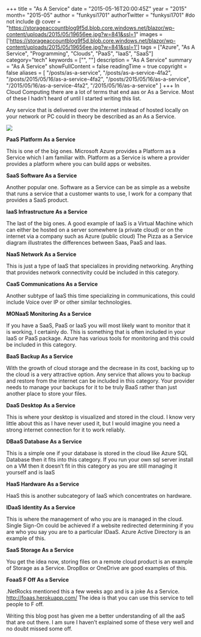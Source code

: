 +++
title = "As A Service"
date = "2015-05-16T20:00:45Z"
year = "2015"
month= "2015-05"
author = "funkysi1701"
authorTwitter = "funkysi1701" #do not include @
cover = "https://storageaccountblog9f5d.blob.core.windows.net/blazor/wp-content/uploads/2015/05/19656ee.jpg?w=841&ssl=1"
images = ['https://storageaccountblog9f5d.blob.core.windows.net/blazor/wp-content/uploads/2015/05/19656ee.jpg?w=841&ssl=1']
tags = ["Azure", "As A Service", "Programming", "Clouds", "PaaS", "IaaS", "SaaS"]
category="tech"
keywords = ["", ""]
description =  "As A Service"
summary = "As A Service"
showFullContent = false
readingTime = true
copyright = false
aliases = [
    "/posts/as-a-service",
    "/posts/as-a-service-4fa2",
    "/posts/2015/05/16/as-a-service-4fa2",
    "/posts/2015/05/16/as-a-service",
    "/2015/05/16/as-a-service-4fa2",
    "/2015/05/16/as-a-service"
]
+++
In Cloud Computing there are a lot of terms that end aas or As a Service. Most of these I hadn’t heard of until I started writing this list.

Any service that is delivered over the internet instead of hosted locally on your network or PC could in theory be described as an As a Service.

![](https://storageaccountblog9f5d.blob.core.windows.net/blazor/wp-content/uploads/2015/05/19656ee.jpg?w=841&ssl=1)

**PaaS Platform As a Service**

This is one of the big ones. Microsoft Azure provides a Platform as a Service which I am familiar with. Platform as a Service is where a provider provides a platform where you can build apps or websites.

**SaaS Software As a Service**

Another popular one. Software as a Service can be as simple as a website that runs a service that a customer wants to use, I work for a company that provides a SaaS product.

**IaaS Infrastructure As a Service**

The last of the big ones. A good example of IaaS is a Virtual Machine which can either be hosted on a server somewhere (a private cloud) or on the internet via a company such as Azure (public cloud) The Pizza as a Service diagram illustrates the differences between Saas, PaaS and Iaas.

**NaaS Network As a Service**

This is just a type of IaaS that specializes in providing networking. Anything that provides network connectivity could be included in this category.

**CaaS Communications As a Service**

Another subtype of IaaS this time specializing in communications, this could include Voice over IP or other similar technologies.

**MONaaS Monitoring As a Service**

If you have a SaaS, PaaS or IaaS you will most likely want to monitor that it is working, I certainly do. This is something that is often included in your IaaS or PaaS package. Azure has various tools for monitoring and this could be included in this category.

**BaaS Backup As a Service**

With the growth of cloud storage and the decrease in its cost, backing up to the cloud is a very attractive option. Any service that allows you to backup and restore from the internet can be included in this category. Your provider needs to manage your backups for it to be truly BaaS rather than just another place to store your files.

**DaaS Desktop As a Service**

This is where your desktop is visualized and stored in the cloud. I know very little about this as I have never used it, but I would imagine you need a strong internet connection for it to work reliably.

**DBaaS Database As a Service**

This is a simple one if your database is stored in the cloud like Azure SQL Database then it fits into this category. If you run your own sql server install on a VM then it doesn’t fit in this category as you are still managing it yourself and is IaaS

**HaaS Hardware As a Service**

HaaS this is another subcategory of IaaS which concentrates on hardware.

**IDaaS Identity As a Service**

This is where the management of who you are is managed in the cloud. Single Sign-On could be achieved if a website redirected determining if you are who you say you are to a particular IDaaS. Azure Active Directory is an example of this.

**SaaS Storage As a Service**

You get the idea now, storing files on a remote cloud product is an example of Storage as a Service. DropBox or OneDrive are good examples of this.

**FoaaS F Off As a Service**

.NetRocks mentioned this a few weeks ago and is a joke As a Service. http://foaas.herokuapp.com/ The idea is that you can use this service to tell people to F off.

Writing this blog post has given me a better understanding of all the aaS that are out there. I am sure I haven’t explained some of these very well and no doubt missed some off.